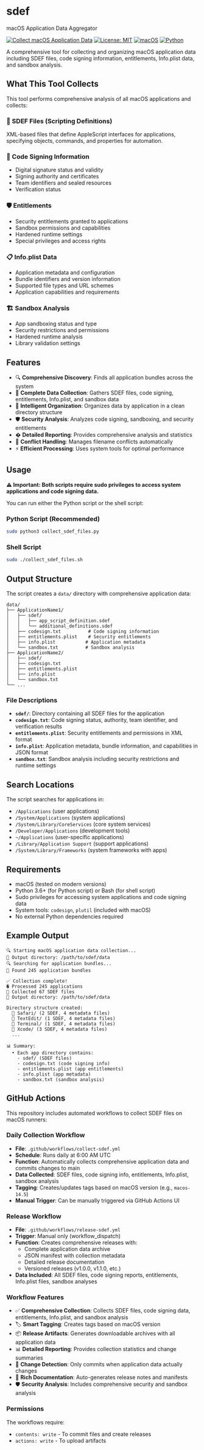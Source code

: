 # sdef
macOS Application Data Aggregator

[![Collect macOS Application Data](https://github.com/rreichel3/sdef/actions/workflows/collect-sdef.yml/badge.svg)](https://github.com/rreichel3/sdef/actions/workflows/collect-sdef.yml)
[![License: MIT](https://img.shields.io/badge/License-MIT-yellow.svg)](https://opensource.org/licenses/MIT)
[![macOS](https://img.shields.io/badge/macOS-10.15+-blue.svg)](https://www.apple.com/macos/)
[![Python](https://img.shields.io/badge/Python-3.6+-green.svg)](https://www.python.org/)

A comprehensive tool for collecting and organizing macOS application data including SDEF files, code signing information, entitlements, Info.plist data, and sandbox analysis.

## What This Tool Collects

This tool performs comprehensive analysis of all macOS applications and collects:

### 📄 SDEF Files (Scripting Definitions)
XML-based files that define AppleScript interfaces for applications, specifying objects, commands, and properties for automation.

### 🔐 Code Signing Information
- Digital signature status and validity
- Signing authority and certificates
- Team identifiers and sealed resources
- Verification status

### 🛡️ Entitlements
- Security entitlements granted to applications
- Sandbox permissions and capabilities
- Hardened runtime settings
- Special privileges and access rights

### 📋 Info.plist Data
- Application metadata and configuration
- Bundle identifiers and version information
- Supported file types and URL schemes
- Application capabilities and requirements

### 🏗️ Sandbox Analysis
- App sandboxing status and type
- Security restrictions and permissions
- Hardened runtime analysis
- Library validation settings

## Features

- 🔍 **Comprehensive Discovery**: Finds all application bundles across the system
- 📱 **Complete Data Collection**: Gathers SDEF files, code signing, entitlements, Info.plist, and sandbox data
- 🎯 **Intelligent Organization**: Organizes data by application in a clean directory structure
- 🛡️ **Security Analysis**: Analyzes code signing, sandboxing, and security entitlements
- � **Detailed Reporting**: Provides comprehensive analysis and statistics
- 🔄 **Conflict Handling**: Manages filename conflicts automatically
- ⚡ **Efficient Processing**: Uses system tools for optimal performance

## Usage

**⚠️ Important: Both scripts require sudo privileges to access system applications and code signing data.**

You can run either the Python script or the shell script:

### Python Script (Recommended)

```bash
sudo python3 collect_sdef_files.py
```

### Shell Script

```bash
sudo ./collect_sdef_files.sh
```

## Output Structure

The script creates a `data/` directory with comprehensive application data:

```
data/
├── ApplicationName1/
│   ├── sdef/
│   │   ├── app_script_definition.sdef
│   │   └── additional_definitions.sdef
│   ├── codesign.txt          # Code signing information
│   ├── entitlements.plist    # Security entitlements
│   ├── info.plist           # Application metadata
│   └── sandbox.txt          # Sandbox analysis
├── ApplicationName2/
│   ├── sdef/
│   ├── codesign.txt
│   ├── entitlements.plist
│   ├── info.plist
│   └── sandbox.txt
└── ...
```

### File Descriptions

- **`sdef/`**: Directory containing all SDEF files for the application
- **`codesign.txt`**: Code signing status, authority, team identifier, and verification results
- **`entitlements.plist`**: Security entitlements and permissions in XML format
- **`info.plist`**: Application metadata, bundle information, and capabilities in JSON format
- **`sandbox.txt`**: Sandbox analysis including security restrictions and runtime settings

## Search Locations

The script searches for applications in:

- `/Applications` (user applications)
- `/System/Applications` (system applications)
- `/System/Library/CoreServices` (core system services)
- `/Developer/Applications` (development tools)
- `~/Applications` (user-specific applications)
- `/Library/Application Support` (support applications)
- `/System/Library/Frameworks` (system frameworks with apps)

## Requirements

- macOS (tested on modern versions)
- Python 3.6+ (for Python script) or Bash (for shell script)
- Sudo privileges for accessing system applications and code signing data
- System tools: `codesign`, `plutil` (included with macOS)
- No external Python dependencies required

## Example Output

```
🔍 Starting macOS application data collection...
📂 Output directory: /path/to/sdef/data
🔍 Searching for application bundles...
📄 Found 245 application bundles

✅ Collection complete!
� Processed 245 applications
📄 Collected 67 SDEF files
📂 Output directory: /path/to/sdef/data

Directory structure created:
  📱 Safari/ (2 SDEF, 4 metadata files)
  📱 TextEdit/ (1 SDEF, 4 metadata files)
  📱 Terminal/ (1 SDEF, 4 metadata files)
  📱 Xcode/ (3 SDEF, 4 metadata files)
  ...

📊 Summary:
  • Each app directory contains:
    - sdef/ (SDEF files)
    - codesign.txt (code signing info)
    - entitlements.plist (app entitlements)
    - info.plist (app metadata)
    - sandbox.txt (sandbox analysis)
```

## GitHub Actions

This repository includes automated workflows to collect SDEF files on macOS runners:

### Daily Collection Workflow

- **File**: `.github/workflows/collect-sdef.yml`
- **Schedule**: Runs daily at 6:00 AM UTC
- **Function**: Automatically collects comprehensive application data and commits changes to main
- **Data Collected**: SDEF files, code signing info, entitlements, Info.plist, sandbox analysis
- **Tagging**: Creates/updates tags based on macOS version (e.g., `macos-14.5`)
- **Manual Trigger**: Can be manually triggered via GitHub Actions UI

### Release Workflow

- **File**: `.github/workflows/release-sdef.yml`
- **Trigger**: Manual only (workflow_dispatch)
- **Function**: Creates comprehensive releases with:
  - Complete application data archive
  - JSON manifest with collection metadata
  - Detailed release documentation
  - Versioned releases (v1.0.0, v1.1.0, etc.)
- **Data Included**: All SDEF files, code signing reports, entitlements, Info.plist files, sandbox analyses

### Workflow Features

- ✅ **Comprehensive Collection**: Collects SDEF files, code signing data, entitlements, Info.plist, and sandbox analysis
- 🏷️ **Smart Tagging**: Creates tags based on macOS version
- 📦 **Release Artifacts**: Generates downloadable archives with all application data
- 📊 **Detailed Reporting**: Provides collection statistics and change summaries
- 🔄 **Change Detection**: Only commits when application data actually changes
- 📝 **Rich Documentation**: Auto-generates release notes and manifests
- 🛡️ **Security Analysis**: Includes comprehensive security and sandbox analysis

### Permissions

The workflows require:
- `contents: write` - To commit files and create releases
- `actions: write` - To upload artifacts
